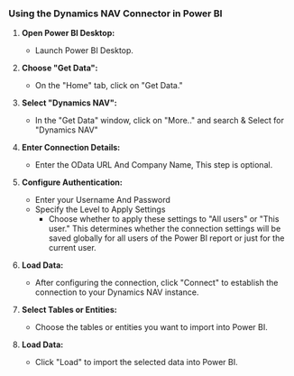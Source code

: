 ### Using the Dynamics NAV Connector in Power BI

1. **Open Power BI Desktop:**
   - Launch Power BI Desktop.

2. **Choose "Get Data":**
   - On the "Home" tab, click on "Get Data."

3. **Select "Dynamics NAV":**
   - In the "Get Data" window, click on "More.." and search & Select for "Dynamics NAV"

4. **Enter Connection Details:**
   - Enter the OData URL And Company Name, This step is optional.

5. **Configure Authentication:**
   - Enter your Username And Password
   - Specify the Level to Apply Settings
        - Choose whether to apply these settings to "All users" or "This user." This determines whether the connection settings will be saved globally for all users of the Power BI report or just for the current user.

6. **Load Data:**
   - After configuring the connection, click "Connect" to establish the connection to your Dynamics NAV instance.

7. **Select Tables or Entities:**
   - Choose the tables or entities you want to import into Power BI.

8. **Load Data:**
   - Click "Load" to import the selected data into Power BI.
